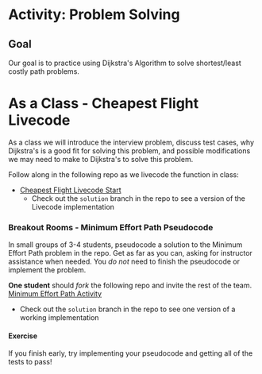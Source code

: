 # Activity:  Problem Solving

## Goal

Our goal is to practice using Dijkstra's Algorithm to solve shortest/least costly path problems.

# As a Class - Cheapest Flight Livecode

As a class we will introduce the interview problem, discuss test cases, why Dijkstra's is a good fit for solving this problem, and possible modifications we may need to make to Dijkstra's to solve this problem.

Follow along in the following repo as we livecode the function in class: 
* [Cheapest Flight Livecode Start](https://github.com/Ada-Activities/cheapest-flight)
  * Check out the `solution` branch in the repo to see a version of the Livecode implementation

### Breakout Rooms - Minimum Effort Path Pseudocode

In small groups of 3-4 students, pseudocode a solution to the Minimum Effort Path problem in the repo. Get as far as you can, asking for instructor assistance when needed. You _do not_ need to finish the pseudocode or implement the problem.

**One student** should *fork* the following repo and invite the rest of the team. [Minimum Effort Path Activity](https://github.com/Ada-Activities/minimum-effort-path)
* Check out the `solution` branch in the repo to see one version of a working implementation

#### Exercise

If you finish early, try implementing your pseudocode and getting all of the tests to pass!

